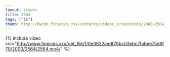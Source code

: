 ```yaml
--- 
layout: sieutv
title: 2564
tags: ["1k"]
thumb: http://hwcdn.finevids.xxx/contents/videos_screenshots/2000/2564/preview.mp4.jpg
---
```

{% include video src="http://www.finevids.xxx/get_file/1/0e3622aedf76bc03ebc7fabee75e8f70/2000/2564/2564.mp4/" %} 
